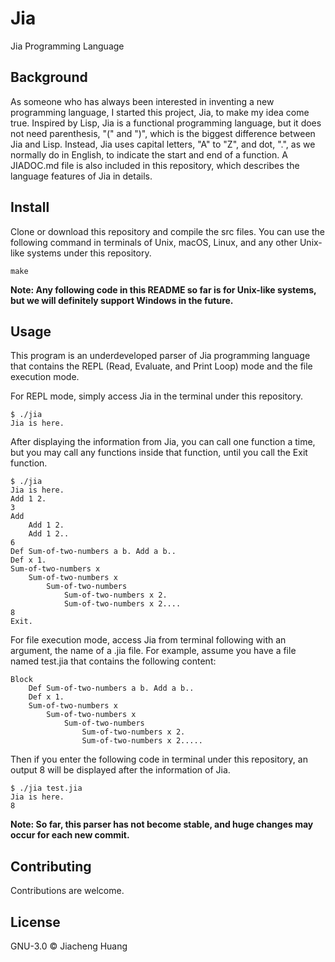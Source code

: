 # Jia

Jia Programming Language

## Background

As someone who has always been interested in inventing a new programming language,
I started this project, Jia, to make my idea come true.
Inspired by Lisp, Jia is a functional programming language,
but it does not need parenthesis, "(" and ")", which is the biggest difference between Jia and Lisp.
Instead, Jia uses capital letters, "A" to "Z", and dot, ".", as we normally do in English,
to indicate the start and end of a function. A JIADOC.md file is also included in this repository, which describes the language features of Jia in details.

## Install

Clone or download this repository and compile the src files.
You can use the following command in terminals of Unix, macOS, Linux, and any other Unix-like systems under this repository.

    make
**Note: Any following code in this README so far is for Unix-like systems, but we will definitely support Windows in the future.**

## Usage

This program is an underdeveloped parser of Jia programming language that contains the REPL (Read, Evaluate, and Print Loop) mode and the file execution mode.

For REPL mode, simply access Jia in the terminal under this repository.

    $ ./jia
    Jia is here.
After displaying the information from Jia, you can call one function a time, but you may call any functions inside that function, until you call the Exit function.

    $ ./jia
    Jia is here.
    Add 1 2.
    3
    Add
        Add 1 2.
        Add 1 2..
    6
    Def Sum-of-two-numbers a b. Add a b..
    Def x 1.
    Sum-of-two-numbers x
        Sum-of-two-numbers x
            Sum-of-two-numbers
                Sum-of-two-numbers x 2.
                Sum-of-two-numbers x 2....
    8
    Exit.
For file execution mode, access Jia from terminal following with an argument, the name of a .jia file. For example, assume you have a file named test.jia that contains the following content:

    Block
        Def Sum-of-two-numbers a b. Add a b..
        Def x 1.
        Sum-of-two-numbers x
            Sum-of-two-numbers x
                Sum-of-two-numbers
                    Sum-of-two-numbers x 2.
                    Sum-of-two-numbers x 2.....
Then if you enter the following code in terminal under this repository, an output 8 will be displayed after the information of Jia.

    $ ./jia test.jia
    Jia is here.
    8
**Note: So far, this parser has not become stable, and huge changes may occur for each new commit.**

## Contributing

Contributions are welcome.

## License

GNU-3.0 © Jiacheng Huang
